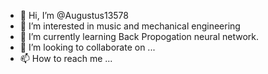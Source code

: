- 👋 Hi, I’m @Augustus13578
- 👀 I’m interested in music and mechanical engineering
- 🌱 I’m currently learning Back Propogation neural network.
- 💞️ I’m looking to collaborate on ...
- 📫 How to reach me ...

<!---
Augustus13578/Augustus13578 is a ✨ special ✨ repository because its `README.md` (this file) appears on your GitHub profile.
You can click the Preview link to take a look at your changes.
--->

